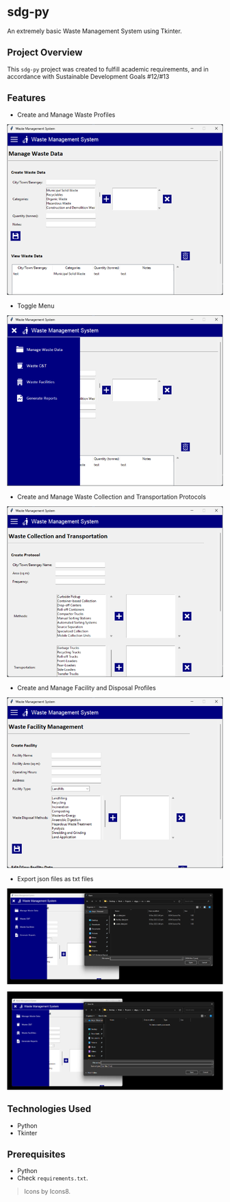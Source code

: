 # sdg-py
An extremely basic Waste Management System using Tkinter.

## Project Overview

This `sdg-py` project was created to fulfill academic requirements, and in accordance with Sustainable Development Goals #12/#13

## Features

- Create and Manage Waste Profiles

![Screenshot](screenshots/Default-Window.png)

- Toggle Menu

![Screenshot](screenshots/Toggle-Menu.png)

- Create and Manage Waste Collection and Transportation Protocols

![Screenshot](screenshots/Sample.png)

- Create and Manage Facility and Disposal Profiles

![Screenshot](screenshots/Sample-v2.png)

- Export json files as txt files

![Screenshot](screenshots/json-txt.png)

![Screenshot](screenshots/json-txt-v2.png)

## Technologies Used

- Python
- Tkinter

## Prerequisites

- Python
- Check `requirements.txt`.

> Icons by Icons8.


